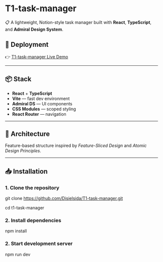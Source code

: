 # T1-task-manager

📋 A lightweight, Notion-style task manager built with **React**, **TypeScript**, and **Admiral Design System**.

## 🚀 Deployment

👉 [T1-task-manager Live Demo](https://t1-task-manager.onrender.com/)

---

## 📦 Stack

- **React** + **TypeScript**
- **Vite** — fast dev environment
- **Admiral DS** — UI components
- **CSS Modules** — scoped styling
- **React Router** — navigation

---

## 🧠 Architecture

Feature-based structure inspired by _Feature-Sliced Design_ and _Atomic Design Principles_.

---

## 📥 Installation

### 1. Clone the repository
git clone https://github.com/Disielsida/T1-task-manager.git

cd t1-task-manager

### 2. Install dependencies
npm install

### 2. Start development server
npm run dev



